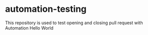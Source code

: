 # automation-testing
This repository is used to test opening and closing pull request with Automation
Hello World
